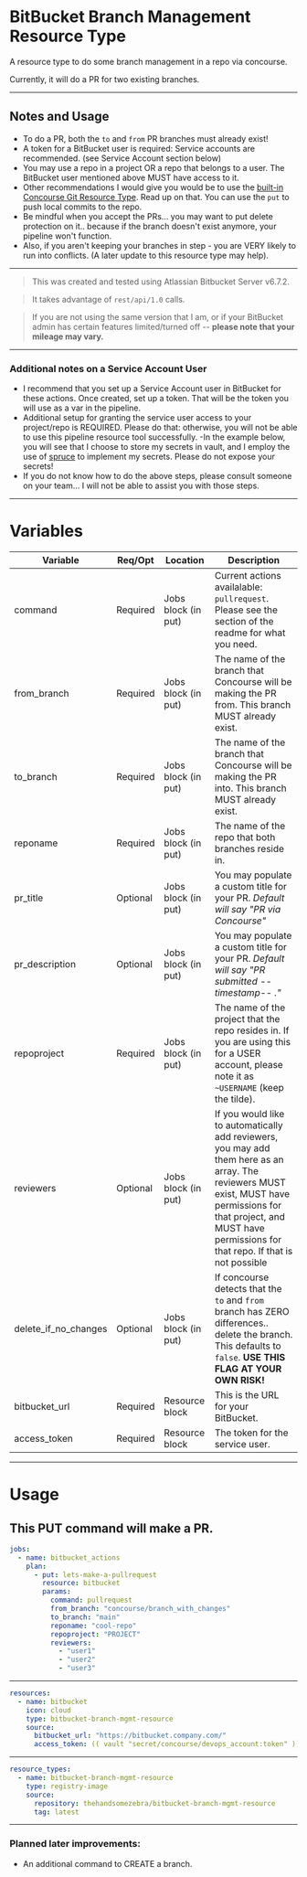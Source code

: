 # BitBucket Branch Management Resource Type

A resource type to do some branch management in a repo via concourse.

Currently, it will do a PR for two existing branches.

---

## Notes and Usage

- To do a PR, both the `to` and `from` PR branches must already exist!
- A token for a BitBucket user is required: Service accounts are recommended. (see Service Account section below)
- You may use a repo in a project OR a repo that belongs to a user. The BitBucket user mentioned above MUST have access to it.
- Other recommendations I would give you would be to use the [built-in Concourse Git Resource Type](https://github.com/concourse/git-resource). Read up on that. You can use the `put` to push local commits to the repo.
- Be mindful when you accept the PRs... you may want to put delete protection on it.. because if the branch doesn't exist anymore, your pipeline won't function.
- Also, if you aren't keeping your branches in step - you are VERY likely to run into conflicts. (A later update to this resource type may help).

---

> This was created and tested using Atlassian Bitbucket Server v6.7.2.

> It takes advantage of `rest/api/1.0` calls.

> If you are not using the same version that I am, or if your BitBucket admin has certain features limited/turned off -- **please note that your mileage may vary.**

---

### Additional notes on a Service Account User

- I recommend that you set up a Service Account user in BitBucket for these actions. Once created, set up a token. That will be the token you will use as a var in the pipeline.
- Additional setup for granting the service user access to your project/repo is REQUIRED. Please do that: otherwise, you will not be able to use this pipeline resource tool successfully.
  -In the example below, you will see that I choose to store my secrets in vault, and I employ the use of [spruce](https://github.com/geofffranks/spruce) to implement my secrets. Please do not expose your secrets!
- If you do not know how to do the above steps, please consult someone on your team... I will not be able to assist you with those steps.

---

# Variables

| Variable             | Req/Opt  | Location            | Description                                                                                                                                                                                                             |
| -------------------- | -------- | ------------------- | ----------------------------------------------------------------------------------------------------------------------------------------------------------------------------------------------------------------------- |
| command              | Required | Jobs block (in put) | Current actions availalable: `pullrequest`. Please see the section of the readme for what you need.                                                                                                                     |
| from_branch          | Required | Jobs block (in put) | The name of the branch that Concourse will be making the PR from. This branch MUST already exist.                                                                                                                       |
| to_branch            | Required | Jobs block (in put) | The name of the branch that Concourse will be making the PR into. This branch MUST already exist.                                                                                                                       |
| reponame             | Required | Jobs block (in put) | The name of the repo that both branches reside in.                                                                                                                                                                      |
| pr_title                | Optional | Jobs block (in put) | You may populate a custom title for your PR. _Default will say "PR via Concourse"_                                                                                                                                      |
| pr_description          | Optional | Jobs block (in put) | You may populate a custom title for your PR. _Default will say "PR submitted --timestamp-- ."_                                                                                                                          |
| repoproject          | Required | Jobs block (in put) | The name of the project that the repo resides in. If you are using this for a USER account, please note it as `~USERNAME` (keep the tilde).                                                                             |
| reviewers            | Optional | Jobs block (in put) | If you would like to automatically add reviewers, you may add them here as an array. The reviewers MUST exist, MUST have permissions for that project, and MUST have permissions for that repo. If that is not possible |
| delete_if_no_changes | Optional | Jobs block (in put) | If concourse detects that the `to` and `from` branch has ZERO differences.. delete the branch. This defaults to `false`. **USE THIS FLAG AT YOUR OWN RISK!**                                                            |
| bitbucket_url        | Required | Resource block      | This is the URL for your BitBucket.                                                                                                                                                                                     |
| access_token                | Required | Resource block      | The token for the service user.                                                                                                                                                                                         |

---

# Usage

## This PUT command will make a PR.

```yml
jobs:
  - name: bitbucket_actions
    plan:
      - put: lets-make-a-pullrequest
        resource: bitbucket
        params:
          command: pullrequest
          from_branch: "concourse/branch_with_changes"
          to_branch: "main"
          reponame: "cool-repo"
          repoproject: "PROJECT"
          reviewers:
            - "user1"
            - "user2"
            - "user3"
```

---

```yml
resources:
  - name: bitbucket
    icon: cloud
    type: bitbucket-branch-mgmt-resource
    source:
      bitbucket_url: "https://bitbucket.company.com/"
      access_token: (( vault "secret/concourse/devops_account:token" ))
```

---

```yml
resource_types:
  - name: bitbucket-branch-mgmt-resource
    type: registry-image
    source:
      repository: thehandsomezebra/bitbucket-branch-mgmt-resource
      tag: latest
```

---

### Planned later improvements:

- An additional command to CREATE a branch.
